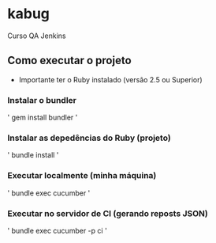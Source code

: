 # kabug
Curso QA Jenkins

## Como executar o projeto

* Importante ter o Ruby instalado (versão 2.5 ou Superior) 

### Instalar o bundler
'
gem install bundler
'

### Instalar as depedências do Ruby (projeto)
'
bundle install
'

### Executar localmente (minha máquina)
'
bundle exec cucumber
'

### Executar no servidor de CI (gerando reposts JSON)
'
bundle exec cucumber -p ci
'
